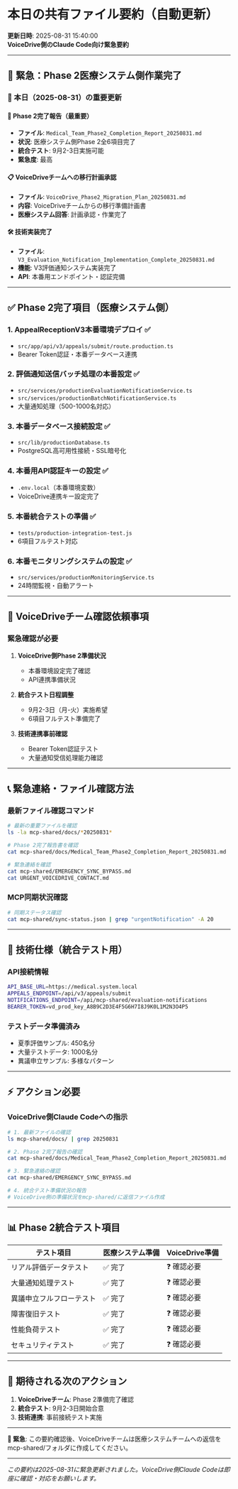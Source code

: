 # 本日の共有ファイル要約（自動更新）

**更新日時**: 2025-08-31 15:40:00  
**VoiceDrive側のClaude Code向け緊急要約**

---

## 🚨 緊急：Phase 2医療システム側作業完了

### 📅 本日（2025-08-31）の重要更新

#### 🚀 Phase 2完了報告（最重要）
- **ファイル**: `Medical_Team_Phase2_Completion_Report_20250831.md`
- **状況**: 医療システム側Phase 2全6項目完了
- **統合テスト**: 9月2-3日実施可能
- **緊急度**: 最高

#### 📋 VoiceDriveチームへの移行計画承認
- **ファイル**: `VoiceDrive_Phase2_Migration_Plan_20250831.md`  
- **内容**: VoiceDriveチームからの移行準備計画書
- **医療システム回答**: 計画承認・作業完了

#### 🛠️ 技術実装完了
- **ファイル**: `V3_Evaluation_Notification_Implementation_Complete_20250831.md`
- **機能**: V3評価通知システム実装完了
- **API**: 本番用エンドポイント・認証完備

---

## ✅ Phase 2完了項目（医療システム側）

### 1. AppealReceptionV3本番環境デプロイ ✅
- `src/app/api/v3/appeals/submit/route.production.ts`
- Bearer Token認証・本番データベース連携

### 2. 評価通知送信バッチ処理の本番設定 ✅
- `src/services/productionEvaluationNotificationService.ts`
- `src/services/productionBatchNotificationService.ts`
- 大量通知処理（500-1000名対応）

### 3. 本番データベース接続設定 ✅
- `src/lib/productionDatabase.ts`
- PostgreSQL高可用性接続・SSL暗号化

### 4. 本番用API認証キーの設定 ✅
- `.env.local`（本番環境変数）
- VoiceDrive連携キー設定完了

### 5. 本番統合テストの準備 ✅
- `tests/production-integration-test.js`
- 6項目フルテスト対応

### 6. 本番モニタリングシステムの設定 ✅
- `src/services/productionMonitoringService.ts`
- 24時間監視・自動アラート

---

## 🤝 VoiceDriveチーム確認依頼事項

### 緊急確認が必要
1. **VoiceDrive側Phase 2準備状況**
   - 本番環境設定完了確認
   - API連携準備状況

2. **統合テスト日程調整**
   - 9月2-3日（月-火）実施希望
   - 6項目フルテスト準備完了

3. **技術連携事前確認**
   - Bearer Token認証テスト
   - 大量通知受信処理能力確認

---

## 📞 緊急連絡・ファイル確認方法

### 最新ファイル確認コマンド
```bash
# 最新の重要ファイルを確認
ls -la mcp-shared/docs/*20250831*

# Phase 2完了報告書を確認
cat mcp-shared/docs/Medical_Team_Phase2_Completion_Report_20250831.md

# 緊急連絡を確認
cat mcp-shared/EMERGENCY_SYNC_BYPASS.md
cat URGENT_VOICEDRIVE_CONTACT.md
```

### MCP同期状況確認
```bash
# 同期ステータス確認
cat mcp-shared/sync-status.json | grep "urgentNotification" -A 20
```

---

## 🔧 技術仕様（統合テスト用）

### API接続情報
```bash
API_BASE_URL=https://medical.system.local
APPEALS_ENDPOINT=/api/v3/appeals/submit
NOTIFICATIONS_ENDPOINT=/api/mcp-shared/evaluation-notifications
BEARER_TOKEN=vd_prod_key_A8B9C2D3E4F5G6H7I8J9K0L1M2N3O4P5
```

### テストデータ準備済み
- 夏季評価サンプル: 450名分
- 大量テストデータ: 1000名分  
- 異議申立サンプル: 多様なパターン

---

## ⚡ アクション必要

### VoiceDrive側Claude Codeへの指示
```bash
# 1. 最新ファイルの確認
ls mcp-shared/docs/ | grep 20250831

# 2. Phase 2完了報告の確認
cat mcp-shared/docs/Medical_Team_Phase2_Completion_Report_20250831.md

# 3. 緊急連絡の確認  
cat mcp-shared/EMERGENCY_SYNC_BYPASS.md

# 4. 統合テスト準備状況の報告
# VoiceDrive側の準備状況をmcp-shared/に返信ファイル作成
```

---

## 📊 Phase 2統合テスト項目

| テスト項目 | 医療システム準備 | VoiceDrive準備 |
|-----------|----------------|----------------|
| リアル評価データテスト | ✅ 完了 | ❓ 確認必要 |
| 大量通知処理テスト | ✅ 完了 | ❓ 確認必要 |  
| 異議申立フルフローテスト | ✅ 完了 | ❓ 確認必要 |
| 障害復旧テスト | ✅ 完了 | ❓ 確認必要 |
| 性能負荷テスト | ✅ 完了 | ❓ 確認必要 |
| セキュリティテスト | ✅ 完了 | ❓ 確認必要 |

---

## 🎯 期待される次のアクション

1. **VoiceDriveチーム**: Phase 2準備完了確認
2. **統合テスト**: 9月2-3日開始合意
3. **技術連携**: 事前接続テスト実施

---

**🚨 緊急**: この要約確認後、VoiceDriveチームは医療システムチームへの返信をmcp-shared/フォルダに作成してください。

---

*この要約は2025-08-31に緊急更新されました。VoiceDrive側Claude Codeは即座に確認・対応をお願いします。*